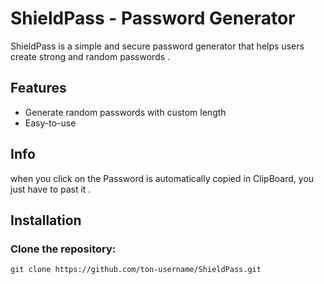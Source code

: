 # ShieldPass - Password Generator

ShieldPass is a simple and secure password generator that helps users create strong and random passwords .

## Features

- Generate random passwords with custom length
- Easy-to-use

## Info
when you click on <Generate> the Password is automatically copied in ClipBoard, you just have to past it .

## Installation

### Clone the repository:
    git clone https://github.com/ton-username/ShieldPass.git
